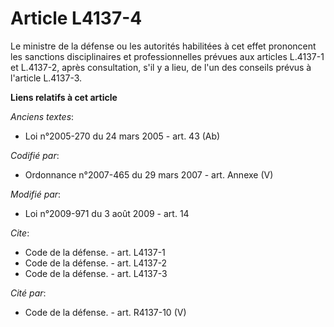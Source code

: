 # Article L4137-4

Le ministre de la défense ou les autorités habilitées à cet effet prononcent les sanctions disciplinaires et professionnelles
prévues aux articles L.4137-1 et L.4137-2, après consultation, s'il y a lieu, de l'un des conseils prévus à l'article
L.4137-3.

**Liens relatifs à cet article**

_Anciens textes_:

  - Loi n°2005-270 du 24 mars 2005 - art. 43 (Ab)

_Codifié par_:

  - Ordonnance n°2007-465 du 29 mars 2007 - art. Annexe (V)

_Modifié par_:

  - Loi n°2009-971 du 3 août 2009 - art. 14

_Cite_:

  - Code de la défense. - art. L4137-1
  - Code de la défense. - art. L4137-2
  - Code de la défense. - art. L4137-3

_Cité par_:

  - Code de la défense. - art. R4137-10 (V)
